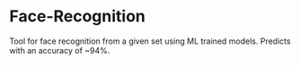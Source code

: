 # Face-Recognition
Tool for face recognition from a given set using ML trained models. Predicts with an accuracy of ~94%.


